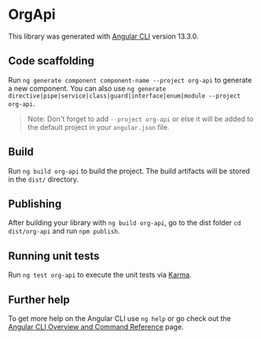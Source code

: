 # OrgApi

This library was generated with [Angular CLI](https://github.com/angular/angular-cli) version 13.3.0.

## Code scaffolding

Run `ng generate component component-name --project org-api` to generate a new component. You can also use `ng generate directive|pipe|service|class|guard|interface|enum|module --project org-api`.
> Note: Don't forget to add `--project org-api` or else it will be added to the default project in your `angular.json` file. 

## Build

Run `ng build org-api` to build the project. The build artifacts will be stored in the `dist/` directory.

## Publishing

After building your library with `ng build org-api`, go to the dist folder `cd dist/org-api` and run `npm publish`.

## Running unit tests

Run `ng test org-api` to execute the unit tests via [Karma](https://karma-runner.github.io).

## Further help

To get more help on the Angular CLI use `ng help` or go check out the [Angular CLI Overview and Command Reference](https://angular.io/cli) page.

